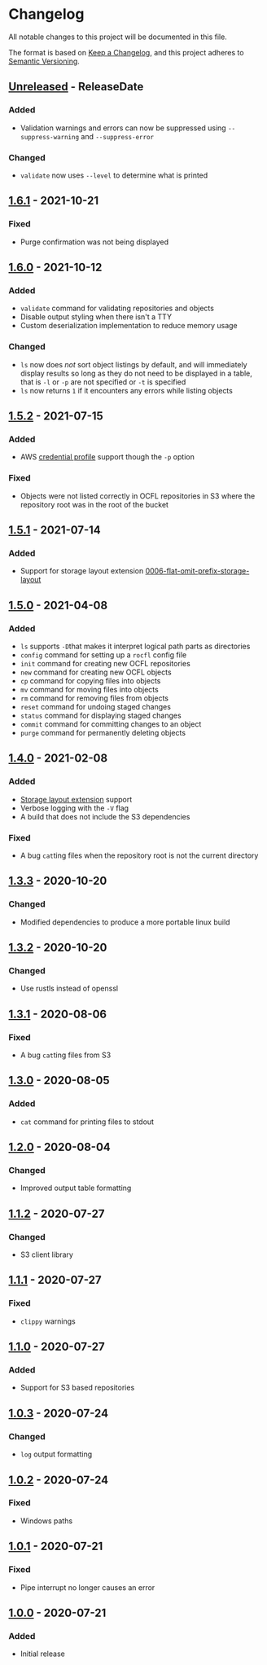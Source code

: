 # Changelog

All notable changes to this project will be documented in this file.

The format is based on [Keep a
Changelog](https://keepachangelog.com/en/1.0.0/), and this project
adheres to [Semantic Versioning](https://semver.org/spec/v2.0.0.html).

<!-- next-header -->

## [Unreleased] - ReleaseDate

### Added

- Validation warnings and errors can now be suppressed using
  `--suppress-warning` and `--suppress-error`

### Changed

- `validate` now uses `--level` to determine what is printed

## [1.6.1] - 2021-10-21

### Fixed

- Purge confirmation was not being displayed

## [1.6.0] - 2021-10-12

### Added

- `validate` command for validating repositories and objects 
- Disable output styling when there isn't a TTY
- Custom deserialization implementation to reduce memory usage

### Changed

- `ls` now does _not_ sort object listings by default, and will
  immediately display results so long as they do not need to be
  displayed in a table, that is `-l` or `-p` are not specified or `-t`
  is specified
- `ls` now returns `1` if it encounters any errors while listing objects

## [1.5.2] - 2021-07-15

### Added

- AWS [credential
  profile](https://docs.aws.amazon.com/cli/latest/userguide/cli-configure-files.html)
  support though the `-p` option
  
### Fixed

- Objects were not listed correctly in OCFL repositories in S3 where
  the repository root was in the root of the bucket
  
## [1.5.1] - 2021-07-14

### Added

- Support for storage layout extension
  [0006-flat-omit-prefix-storage-layout](https://ocfl.github.io/extensions/0006-flat-omit-prefix-storage-layout.html)

## [1.5.0] - 2021-04-08

### Added

- `ls` supports `-D`that makes it interpret logical path parts as
  directories
- `config` command for setting up a `rocfl` config file
- `init` command for creating new OCFL repositories
- `new` command for creating new OCFL objects
- `cp` command for copying files into objects
- `mv` command for moving files into objects
- `rm` command for removing files from objects
- `reset` command for undoing staged changes
- `status` command for displaying staged changes
- `commit` command for committing changes to an object
- `purge` command for permanently deleting objects

## [1.4.0] - 2021-02-08

### Added

- [Storage layout extension](https://ocfl.github.io/extensions/)
  support
- Verbose logging with the `-V` flag
- A build that does not include the S3 dependencies

### Fixed

- A bug `cat`ting files when the repository root is not the current
  directory

## [1.3.3] - 2020-10-20

### Changed

- Modified dependencies to produce a more portable linux build

## [1.3.2] - 2020-10-20

### Changed

- Use rustls instead of openssl

## [1.3.1] - 2020-08-06

### Fixed

- A bug `cat`ting files from S3

## [1.3.0] - 2020-08-05

### Added

- `cat` command for printing files to stdout

## [1.2.0] - 2020-08-04

### Changed

- Improved output table formatting

## [1.1.2] - 2020-07-27

### Changed

- S3 client library

## [1.1.1] - 2020-07-27

### Fixed

- `clippy` warnings

## [1.1.0] - 2020-07-27

### Added

- Support for S3 based repositories

## [1.0.3] - 2020-07-24

### Changed

- `log` output formatting

## [1.0.2] - 2020-07-24

### Fixed

- Windows paths

## [1.0.1] - 2020-07-21

### Fixed

- Pipe interrupt no longer causes an error

## [1.0.0] - 2020-07-21

### Added

- Initial release

<!-- next-url -->
[Unreleased]: https://github.com/pwinckles/rocfl/compare/v1.6.1...HEAD
[1.6.1]: https://github.com/pwinckles/rocfl/compare/v1.6.0...v1.6.1
[1.6.0]: https://github.com/pwinckles/rocfl/compare/v1.5.2...v1.6.0
[1.5.2]: https://github.com/pwinckles/rocfl/compare/v1.5.1...v1.5.2
[1.5.1]: https://github.com/pwinckles/rocfl/compare/v1.5.0...v1.5.1
[1.5.0]: https://github.com/pwinckles/rocfl/compare/v1.4.0...v1.5.0
[1.4.0]: https://github.com/pwinckles/rocfl/compare/v1.3.1...v1.4.0
[1.3.3]: https://github.com/pwinckles/rocfl/compare/v1.3.1...v1.3.3
[1.3.2]: https://github.com/pwinckles/rocfl/compare/v1.3.1...v1.3.2
[1.3.1]: https://github.com/pwinckles/rocfl/compare/v1.3.0...v1.3.1
[1.3.0]: https://github.com/pwinckles/rocfl/compare/v1.2.0...v1.3.0
[1.2.0]: https://github.com/pwinckles/rocfl/compare/v1.1.2...v1.2.0
[1.1.2]: https://github.com/pwinckles/rocfl/compare/v1.1.1...v1.1.2
[1.1.1]: https://github.com/pwinckles/rocfl/compare/v1.1.1...v1.1.1
[1.1.0]: https://github.com/pwinckles/rocfl/compare/v1.0.3...v1.1.0
[1.0.3]: https://github.com/pwinckles/rocfl/compare/v1.0.2...v1.0.3
[1.0.2]: https://github.com/pwinckles/rocfl/compare/v1.0.1...v1.0.2
[1.0.1]: https://github.com/pwinckles/rocfl/compare/v1.0.0...v1.0.1
[1.0.0]: https://github.com/pwinckles/rocfl/releases/tag/v1.0.0
